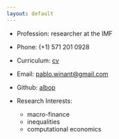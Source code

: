 ```yaml
---
layout: default
---
```


* Profession: researcher at the IMF
* Phone: (+1) 571 201 0928
* Curriculum: [cv](./files/resume_october_2014.pdf)
* Email: [pablo.winant@gmail.com](mailto:pablo.winant@gmail.com)
* Github: [albop](https://github.com/albop)

* Research Interests:
    - macro-finance
    - inequalities
    - computational economics
